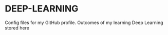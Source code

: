 # DEEP-LEARNING
Config files for my GitHub profile.
Outcomes of my learning Deep Learning stored here
